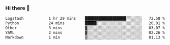 ### Hi there 👋

<!--START_SECTION:waka-->

```txt
Logstash           1 hr 29 mins    ██████████████████░░░░░░░   72.58 %
Python             24 mins         █████░░░░░░░░░░░░░░░░░░░░   20.01 %
Other              3 mins          ▓░░░░░░░░░░░░░░░░░░░░░░░░   03.07 %
YAML               2 mins          ▓░░░░░░░░░░░░░░░░░░░░░░░░   02.26 %
Markdown           1 min           ▒░░░░░░░░░░░░░░░░░░░░░░░░   01.13 %
```

<!--END_SECTION:waka-->

<!--
**Jonas-VanHaeken/Jonas-VanHaeken** is a ✨ _special_ ✨ repository because its `README.md` (this file) appears on your GitHub profile.

Here are some ideas to get you started:

- 🔭 I’m currently working on ...
- 🌱 I’m currently learning ...
- 👯 I’m looking to collaborate on ...
- 🤔 I’m looking for help with ...
- 💬 Ask me about ...
- 📫 How to reach me: ...
- 😄 Pronouns: ...
- ⚡ Fun fact: ...
-->
